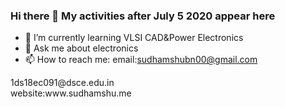 ### Hi there 👋 My activities after July 5 2020 appear here
- 🌱 I’m currently learning VLSI CAD&Power Electronics
- 💬 Ask me about electronics
- 📫 How to reach me: email:sudhamshubn00@gmail.com<br>
<p>                     </p>1ds18ec091@dsce.edu.in<br>
                    website:www.sudhamshu.me <Get your daily dose of technology now at sudhamshu.me>
